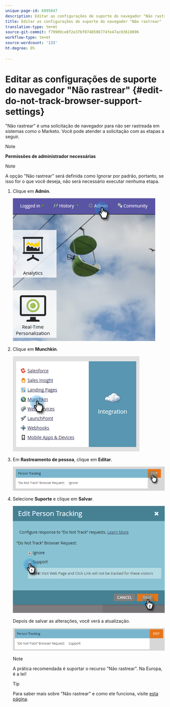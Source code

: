 ```yaml
---
unique-page-id: 6095047
description: Editar as configurações de suporte do navegador "Não rastrear" - Documentos do Marketo - Documentação do produto
title: Editar as configurações de suporte do navegador "Não rastrear"
translation-type: tm+mt
source-git-commit: f79909ce8f2e37bf0748596774fe47ac03618696
workflow-type: tm+mt
source-wordcount: '133'
ht-degree: 0%

---
```



# Editar as configurações de suporte do navegador &quot;Não rastrear&quot; {#edit-do-not-track-browser-support-settings}

&quot;Não rastrear&quot; é uma solicitação de navegador para não ser rastreada em sistemas como o Marketo. Você pode atender a solicitação com as etapas a seguir.

>[!NOTE]
>
>**Permissões de administrador necessárias**

>[!NOTE]
>
>A opção &quot;Não rastrear&quot; será definida como Ignorar por padrão, portanto, se isso for o que você deseja, não será necessário executar nenhuma etapa.

1. Clique em **Admin**.

   ![](assets/one.png)

1. Clique em **Munchkin**.

   ![](assets/two.png)

1. Em **Rastreamento de pessoa**, clique em **Editar**.

   ![](assets/three-2.png)

1. Selecione **Suporte** e clique em **Salvar**.

   ![](assets/four-1.png)

   Depois de salvar as alterações, você verá a atualização.

   ![](assets/five-1.png)

   >[!NOTE]
   >
   >A prática recomendada é suportar o recurso &quot;Não rastrear&quot;. Na Europa, é a lei!

   >[!TIP]
   >
   >Para saber mais sobre &quot;Não rastrear&quot; e como ele funciona, visite [esta página](https://en.wikipedia.org/wiki/Do_Not_Track).
